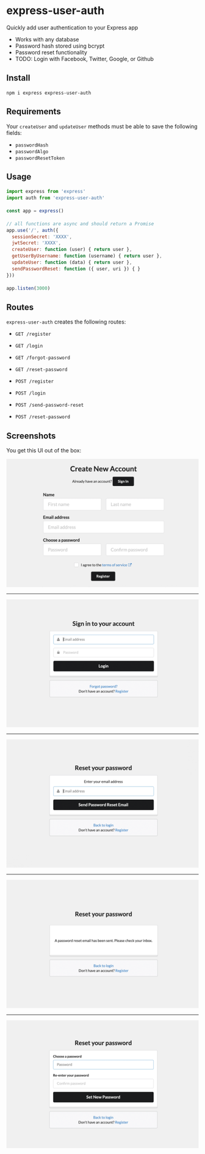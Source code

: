 # express-user-auth

Quickly add user authentication to your Express app

- Works with any database
- Password hash stored using bcrypt
- Password reset functionality
- TODO: Login with Facebook, Twitter, Google, or Github

## Install 

```
npm i express express-user-auth
```

## Requirements

Your `createUser` and `updateUser` methods must be able to save the following fields: 
- `passwordHash`
- `passwordAlgo`
- `passwordResetToken`

## Usage

```js
import express from 'express'
import auth from 'express-user-auth'
 
const app = express()
 
// all functions are async and should return a Promise
app.use('/', auth({
  sessionSecret: 'XXXX',
  jwtSecret: 'XXXX',
  createUser: function (user) { return user },
  getUserByUsername: function (username) { return user },
  updateUser: function (data) { return user },
  sendPasswordReset: function ({ user, uri }) { }
}))

app.listen(3000)
```

## Routes

`express-user-auth` creates the following routes:

- `GET /register`
- `GET /login`
- `GET /forgot-password`
- `GET /reset-password`

- `POST /register`
- `POST /login`
- `POST /send-password-reset`
- `POST /reset-password`

## Screenshots

You get this UI out of the box:

<img src='screenshots/register.png' />
<hr />
<img src='screenshots/sign-in.png' />
<hr />
<img src='screenshots/forgot-password.png' />
<hr />
<img src='screenshots/email-sent.png' />
<hr />
<img src='screenshots/choose-password.png' />


